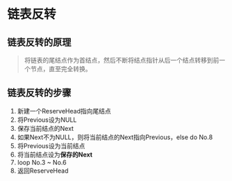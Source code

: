 # 链表反转

## 链表反转的原理

> 将链表的尾结点作为首结点，然后不断将结点指针从后一个结点转移到前一个节点，直至完全转换。

## 链表反转的步骤

1. 新建一个ReserveHead指向尾结点
2. 将Previous设为NULL
3. 保存当前结点的Next
4. 如果Next不为NULL，则将当前结点的Next指向Previous，else do No.8
5. 将Previous设为当前结点
6. 将当前结点设为**保存的Next**
7. loop No.3 ~ No.6
8. 返回ReserveHead